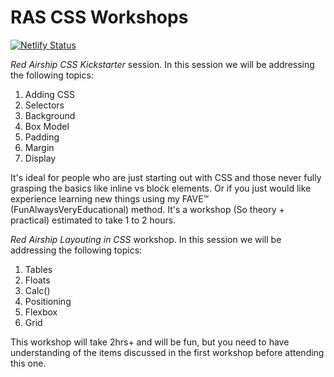 # RAS CSS Workshops

[![Netlify Status](https://api.netlify.com/api/v1/badges/8ada0453-7f14-4738-8593-ec25144b7523/deploy-status)](https://app.netlify.com/sites/ras-css-workshops/deploys)

*Red Airship CSS Kickstarter* session.
In this session we will be addressing the following topics:
1. Adding CSS
2. Selectors
3. Background
4. Box Model
5. Padding
6. Margin
7. Display

It's ideal for people who are just starting out with CSS and those never fully grasping the basics like inline vs block elements. Or if you just would like experience learning new things using my FAVE™ (FunAlwaysVeryEducational) method. It's a workshop (So theory + practical) estimated to take 1 to 2 hours.

*Red Airship Layouting in CSS* workshop.
In this session we will be addressing the following topics:
1. Tables
2. Floats
3. Calc()
4. Positioning
5. Flexbox
6. Grid

This workshop will take 2hrs+ and will be fun, but you need to have understanding of the items discussed in the first workshop before attending this one.
